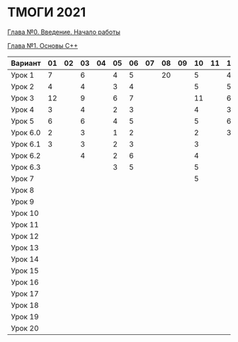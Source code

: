 # ТМОГИ 2021

[Глава №0. Введение. Начало работы](https://drive.google.com/drive/folders/1q9ILkl6kPBrzqY5IDAdt2iB8K4RCu3_s)

[Глава №1. Основы C++](https://drive.google.com/drive/folders/1dMwYSpwDyVjM3WYAmFnPbQyAa7Ku27ae?usp=sharing)

| Вариант  | 01 | 02 | 03 | 04 | 05 | 06 | 07 | 08 | 09 | 10 | 11 | 12 | 13 | 14 | 15 | 16 | 17 | 18 | 19 | 20 |
| -------  | -- | -- | -- | -- | -- | -- | -- | -- | -- | -- | -- | -- | -- | -- | -- | -- | -- | -- | -- | -- |
| Урок 1   |  7 |    |  6 |    | 4  |  5 |    | 20 |    | 5  |    |  4 |    | 4  |  5 |  4 |  6 |  5 |  4 |    |
| Урок 2   |  4 |    |  4 |    | 3  |  4 |    |    |    | 5  |    |  5 |    | 2  |  4 |  2 |  4 |  3 |  5 |    |
| Урок 3   | 12 |    |  9 |    | 6  |  7 |    |    |    | 11 |    |  6 |    | 6  | 11 |  6 |    | 10 |    |    |
| Урок 4   |  3 |    |  4 |    | 2  |  3 |    |    |    | 4  |    |  3 |    | 2  |  2 |  2 |    |  8 |    |    |
| Урок 5   |  6 |    |  6 |    | 4  |  5 |    |    |    | 5  |    |  6 |    | 5  |  6 |  5 |    | 14 |    |    |
| Урок 6.0 |  2 |    |  3 |    | 1  |  2 |    |    |    | 2  |    |  3 |    | 1  |  2 |  1 |    |  2 |    |    |
| Урок 6.1 |  3 |    |  3 |    | 2  |  3 |    |    |    | 3  |    |    |    | 1  |  3 |  2 |    |  5 |    |    |
| Урок 6.2 |    |    |  4 |    | 2  |  6 |    |    |    | 4  |    |    |    | 3  |  3 |  3 |    |  4 |    |    |
| Урок 6.3 |    |    |    |    | 3  |  5 |    |    |    | 5  |    |    |    | 2  |  2 |  3 |    |  5 |    |    |
| Урок 7   |    |    |    |    |    |    |    |    |    | 5  |    |    |    | 3  |  9 |  3 |    |    |    |    |
| Урок 8   |    |    |    |    |    |    |    |    |    |    |    |    |    |    |  6 |    |    |    |    |    |
| Урок 9   |    |    |    |    |    |    |    |    |    |    |    |    |    |    |  8 |    |    |    |    |    |
| Урок 10  |    |    |    |    |    |    |    |    |    |    |    |    |    |    |  6 |    |    |    |    |    |
| Урок 11  |    |    |    |    |    |    |    |    |    |    |    |    |    |    |  4 |    |    |    |    |    |
| Урок 12  |    |    |    |    |    |    |    |    |    |    |    |    |    |    | 10 |    |    |    |    |    |
| Урок 13  |    |    |    |    |    |    |    |    |    |    |    |    |    |    |  7 |    |    |    |    |    |
| Урок 14  |    |    |    |    |    |    |    |    |    |    |    |    |    |    |  3 |    |    |    |    |    |
| Урок 15  |    |    |    |    |    |    |    |    |    |    |    |    |    |    |  4 |    |    |    |    |    |
| Урок 16  |    |    |    |    |    |    |    |    |    |    |    |    |    |    |  5 |    |    |    |    |    |
| Урок 17  |    |    |    |    |    |    |    |    |    |    |    |    |    |    |  3 |    |    |    |    |    |
| Урок 18  |    |    |    |    |    |    |    |    |    |    |    |    |    |    |    |    |    |    |    |    |
| Урок 19  |    |    |    |    |    |    |    |    |    |    |    |    |    |    |    |    |    |    |    |    |
| Урок 20  |    |    |    |    |    |    |    |    |    |    |    |    |    |    |    |    |    |    |    |    |
